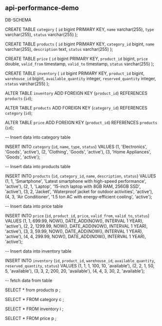 
api-performance-demo
--------------------------
DB-SCHEMA

CREATE TABLE `category` (
`id` bigint PRIMARY KEY,
`name` varchar(255),
`type` varchar(255),
`status` varchar(255)
);

CREATE TABLE `products` (
`id` bigint PRIMARY KEY,
`category_id` bigint,
`name` varchar(255),
`description` text,
`status` varchar(255)
);

CREATE TABLE `price` (
`id` bigint PRIMARY KEY,
`product_id` bigint,
`price` double,
`valid_from` timestamp,
`valid_to` timestamp,
`status` varchar(255)
);

CREATE TABLE `inventory` (
`id` bigint PRIMARY KEY,
`product_id` bigint,
`warehouse_id` bigint,
`available_quantity` integer,
`reserved_quantity` integer,
`status` varchar(255)
);

ALTER TABLE `inventory` ADD FOREIGN KEY (`product_id`) REFERENCES `products` (`id`);

ALTER TABLE `products` ADD FOREIGN KEY (`category_id`) REFERENCES `category` (`id`);

ALTER TABLE `price` ADD FOREIGN KEY (`product_id`) REFERENCES `products` (`id`);


-- Insert data into category table

INSERT INTO `category` (`id`, `name`, `type`, `status`) VALUES
(1, 'Electronics', 'Goods', 'active'),
(2, 'Clothing', 'Goods', 'active'),
(3, 'Home Appliances', 'Goods', 'active');

-- Insert data into products table

INSERT INTO `products` (`id`, `category_id`, `name`, `description`, `status`) VALUES
(1, 1, 'Smartphone', 'Latest smartphone with high-speed performance', 'active'),
(2, 1, 'Laptop', '15-inch laptop with 8GB RAM, 256GB SSD', 'active'),
(3, 2, 'Jacket', 'Waterproof jacket for outdoor activities', 'active'),
(4, 3, 'Air Conditioner', '1.5 ton AC with energy-efficient cooling', 'active');

-- Insert data into price table

INSERT INTO `price` (`id`, `product_id`, `price`, `valid_from`, `valid_to`, `status`) VALUES
(1, 1, 699.99, NOW(), DATE_ADD(NOW(), INTERVAL 1 YEAR), 'active'),
(2, 2, 1299.99, NOW(), DATE_ADD(NOW(), INTERVAL 1 YEAR), 'active'),
(3, 3, 59.99, NOW(), DATE_ADD(NOW(), INTERVAL 1 YEAR), 'active'),
(4, 4, 299.99, NOW(), DATE_ADD(NOW(), INTERVAL 1 YEAR), 'active');

-- Insert data into inventory table

INSERT INTO `inventory` (`id`, `product_id`, `warehouse_id`, `available_quantity`, `reserved_quantity`, `status`) VALUES
(1, 1, 1, 100, 10, 'available'),
(2, 2, 1, 50, 5, 'available'),
(3, 3, 2, 200, 20, 'available'),
(4, 4, 3, 30, 2, 'available');


-- fetch data from table

SELECT * from products p ;

SELECT * FROM category c ;

SELECT * FROM inventory i ;

SELECT * FROM price p ;